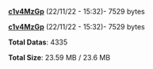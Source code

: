 [**c1v4MzGp**](/data/c1v4MzGp.txt) (22/11/22 - 15:32)- 7529 bytes

[**c1v4MzGp**](/data/c1v4MzGp.txt) (22/11/22 - 15:32)- 7529 bytes

**Total Datas**: 4335

**Total Size**: 23.59 MB / 23.6 MB